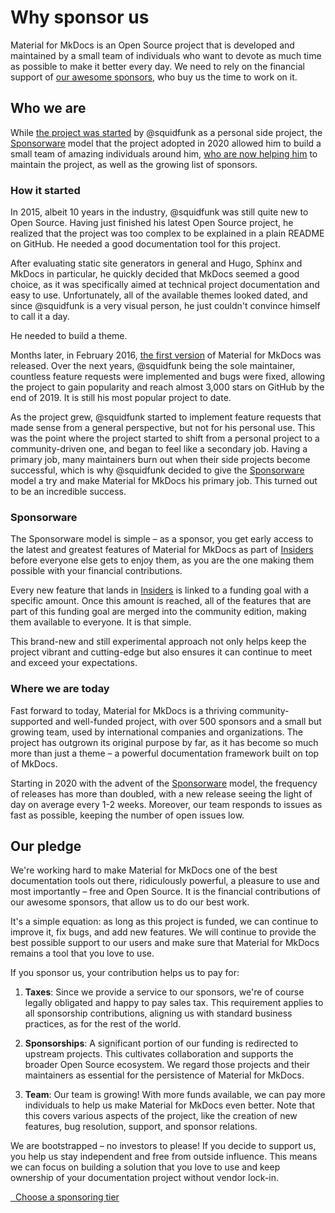 # Why sponsor us

Material for MkDocs is an Open Source project that is developed and maintained
by a small team of individuals who want to devote as much time as possible to
make it better every day. We need to rely on the financial support of
[our awesome sponsors], who buy us the time to work on it.

  [become a monthly sponsor]: sponsoring-tier.md
  [our awesome sponsors]: our-sponsors.md
  [squidfunk's sponsor profile]: https://github.com/sponsors/squidfunk/

## Who we are

While [the project was started] by @squidfunk as a personal side project, the
[Sponsorware] model that the project adopted in 2020 allowed him to build a
small team of amazing individuals around him, [who are now helping him] to
maintain the project, as well as the growing list of sponsors.

  [the project was started]: #how-it-started
  [sponsorware]: #sponsorware
  [who are now helping him]: #where-we-are-today

### How it started

In 2015, albeit 10 years in the industry, @squidfunk was still quite new to
Open Source. Having just finished his latest Open Source project, he realized
that the project was too complex to be explained in a plain README on GitHub.
He needed a good documentation tool for this project.

After evaluating static site generators in general and Hugo, Sphinx and MkDocs
in particular, he quickly decided that MkDocs seemed a good choice, as it was
specifically aimed at technical project documentation and easy to use.
Unfortunately, all of the available themes looked dated, and since @squidfunk
is a very visual person, he just couldn't convince himself to call it a day.

He needed to build a theme.

Months later, in February 2016, [the first version] of Material for MkDocs was
released. Over the next years, @squidfunk being the sole maintainer, countless
feature requests were implemented and bugs were fixed, allowing the project to
gain popularity and reach almost 3,000 stars on GitHub by the end of 2019. It
is still his most popular project to date.

As the project grew, @squidfunk started to implement feature requests that made
sense from a general perspective, but not for his personal use. This was the
point where the project started to shift from a personal project to a
community-driven one, and began to feel like a secondary job. Having a primary
job, many maintainers burn out when their side projects become successful, which
is why @squidfunk decided to give the [Sponsorware] model a try and make
Material for MkDocs his primary job. This turned out to be an incredible success.

  [the first version]: https://github.com/squidfunk/mkdocs-material/releases/tag/0.1.0

### Sponsorware

The Sponsorware model is simple – as a sponsor, you get early access to the
latest and greatest features of Material for MkDocs as part of [Insiders] before
everyone else gets to enjoy them, as you are the one making them possible with
your financial contributions.

Every new feature that lands in [Insiders] is linked to a funding goal with a
specific amount. Once this amount is reached, all of the features that are part
of this funding goal are merged into the community edition, making them
available to everyone. It is that simple.

This brand-new and still experimental approach not only helps keep the project
vibrant and cutting-edge but also ensures it can continue to meet and exceed
your expectations.

  [Insiders]: index.md

### Where we are today

Fast forward to today, Material for MkDocs is a thriving community-supported
and well-funded project, with over 500 sponsors and a small but growing team,
used by international companies and organizations. The project has outgrown
its original purpose by far, as it has become so much more than just a theme –
a powerful documentation framework built on top of MkDocs.

Starting in 2020 with the advent of the [Sponsorware] model, the frequency of
releases has more than doubled, with a new release seeing the light of day on
average every 1-2 weeks. Moreover, our team responds to issues as fast as
possible, keeping the number of open issues low.

## Our pledge

We're working hard to make Material for MkDocs one of the best documentation
tools out there, ridiculously powerful, a pleasure to use and most importantly –
free and Open Source. It is the financial contributions of our awesome sponsors,
that allow us to do our best work.

It's a simple equation: as long as this project is funded, we can continue to
improve it, fix bugs, and add new features. We will continue to provide the
best possible support to our users and make sure that Material for MkDocs
remains a tool that you love to use.

If you sponsor us, your contribution helps us to pay for:

1.  __Taxes__: Since we provide a service to our sponsors, we're of course
    legally obligated and happy to pay sales tax. This requirement applies to
    all sponsorship contributions, aligning us with standard business practices,
    as for the rest of the world.

2.  __Sponsorships__: A significant portion of our funding is redirected to
    upstream projects. This cultivates collaboration and supports the broader
    Open Source ecosystem. We regard those projects and their maintainers as
    essential for the persistence of Material for MkDocs.

3.  __Team__: Our team is growing! With more funds available, we can pay more
    individuals to help us make Material for MkDocs even better. Note that this
    covers various aspects of the project, like the creation of new features,
    bug resolution, support, and sponsor relations.

We are bootstrapped – no investors to please! If you decide to support us, you
help us stay independent and free from outside influence. This means we can
focus on building a solution that you love to use and keep ownership of your
documentation project without vendor lock-in.

[&nbsp; Choose a sponsoring tier <span class="mdx-sponsorship-count" data-mdx-component="sponsorship-count"></span>][sponsoring-tiers]

  [sponsoring-tiers]: sponsoring-tiers.md
